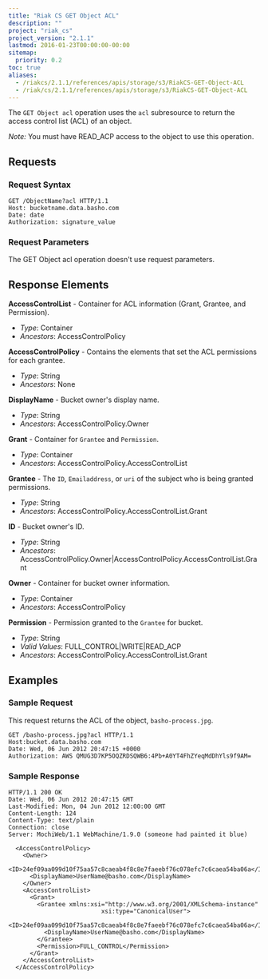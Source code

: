 ```yaml
---
title: "Riak CS GET Object ACL"
description: ""
project: "riak_cs"
project_version: "2.1.1"
lastmod: 2016-01-23T00:00:00-00:00
sitemap:
  priority: 0.2
toc: true
aliases:
  - /riakcs/2.1.1/references/apis/storage/s3/RiakCS-GET-Object-ACL
  - /riak/cs/2.1.1/references/apis/storage/s3/RiakCS-GET-Object-ACL
---
```


The `GET Object acl` operation uses the `acl` subresource to return the access control list (ACL) of an object.

*Note:* You must have READ_ACP access to the object to use this operation.

## Requests

### Request Syntax

```
GET /ObjectName?acl HTTP/1.1
Host: bucketname.data.basho.com
Date: date
Authorization: signature_value
```

### Request Parameters

The GET Object acl operation doesn't use request parameters.

## Response Elements

**AccessControlList** - Container for ACL information (Grant, Grantee, and Permission).

* *Type*: Container
* *Ancestors*: AccessControlPolicy

**AccessControlPolicy** - Contains the elements that set the ACL permissions for each grantee.

* *Type*: String
* *Ancestors*: None

**DisplayName** - Bucket owner's display name.

* *Type*: String
* *Ancestors*: AccessControlPolicy.Owner

**Grant** - Container for `Grantee` and `Permission`.

* *Type*: Container
* *Ancestors*: AccessControlPolicy.AccessControlList

**Grantee** - The `ID`, `Emailaddress`, or `uri` of the subject who is being granted permissions.

* *Type*: String
* *Ancestors*: AccessControlPolicy.AccessControlList.Grant

**ID** - Bucket owner's ID.

* *Type*: String
* *Ancestors*: AccessControlPolicy.Owner|AccessControlPolicy.AccessControlList.Grant

**Owner** - Container for bucket owner information.

* *Type*: Container
* *Ancestors*: AccessControlPolicy

**Permission** - Permission granted to the `Grantee` for bucket.

* *Type*: String
* *Valid Values*: FULL_CONTROL|WRITE|READ_ACP
* *Ancestors*: AccessControlPolicy.AccessControlList.Grant

## Examples

### Sample Request

This request returns the ACL of the object, `basho-process.jpg`.

```
GET /basho-process.jpg?acl HTTP/1.1
Host:bucket.data.basho.com
Date: Wed, 06 Jun 2012 20:47:15 +0000
Authorization: AWS QMUG3D7KP5OQZRDSQWB6:4Pb+A0YT4FhZYeqMdDhYls9f9AM=
```

### Sample Response

```
HTTP/1.1 200 OK
Date: Wed, 06 Jun 2012 20:47:15 GMT
Last-Modified: Mon, 04 Jun 2012 12:00:00 GMT
Content-Length: 124
Content-Type: text/plain
Connection: close
Server: MochiWeb/1.1 WebMachine/1.9.0 (someone had painted it blue)

  <AccessControlPolicy>
    <Owner>
      <ID>24ef09aa099d10f75aa57c8caeab4f8c8e7faeebf76c078efc7c6caea54ba06a</ID>
      <DisplayName>UserName@basho.com</DisplayName>
    </Owner>
    <AccessControlList>
      <Grant>
        <Grantee xmlns:xsi="http://www.w3.org/2001/XMLSchema-instance"
                          xsi:type="CanonicalUser">
          <ID>24ef09aa099d10f75aa57c8caeab4f8c8e7faeebf76c078efc7c6caea54ba06a</ID>
          <DisplayName>UserName@basho.com</DisplayName>
        </Grantee>
        <Permission>FULL_CONTROL</Permission>
      </Grant>
    </AccessControlList>
  </AccessControlPolicy>
```
